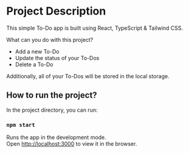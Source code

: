 # Project Description

This simple To-Do app is built using React, TypeScript & Tailwind CSS.

What can you do with this project?

- Add a new To-Do
- Update the status of your To-Dos
- Delete a To-Do

Additionally, all of your To-Dos will be stored in the local storage.

## How to run the project?

In the project directory, you can run:

### `npm start`

Runs the app in the development mode.\
Open [http://localhost:3000](http://localhost:3000) to view it in the browser.

